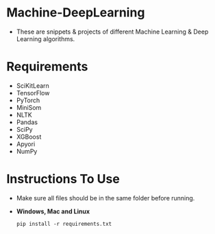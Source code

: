 # Machine-DeepLearning
- These are snippets & projects of different Machine Learning & Deep Learning algorithms.

# Requirements

- SciKitLearn
- TensorFlow
- PyTorch
- MiniSom
- NLTK
- Pandas
- SciPy
- XGBoost
- Apyori
- NumPy

# Instructions To Use

- Make sure all files should be in the same folder before running.

- **Windows, Mac and Linux**
  ```
  pip install -r requirements.txt
  ```
